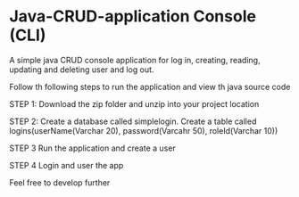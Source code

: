# Java-CRUD-application Console (CLI)
A simple java CRUD console application for log in, creating, reading, updating and deleting user and log out.

Follow th following steps to run the application and view th java source code

STEP 1:
Download the zip folder and unzip into your project location

STEP 2:
Create a database called simplelogin.
Create a table called logins(userName(Varchar 20), password(Varcahr 50), roleId(Varchar 10))

STEP 3
Run the application and create a user

STEP 4
Login and user the app

Feel free to develop further
